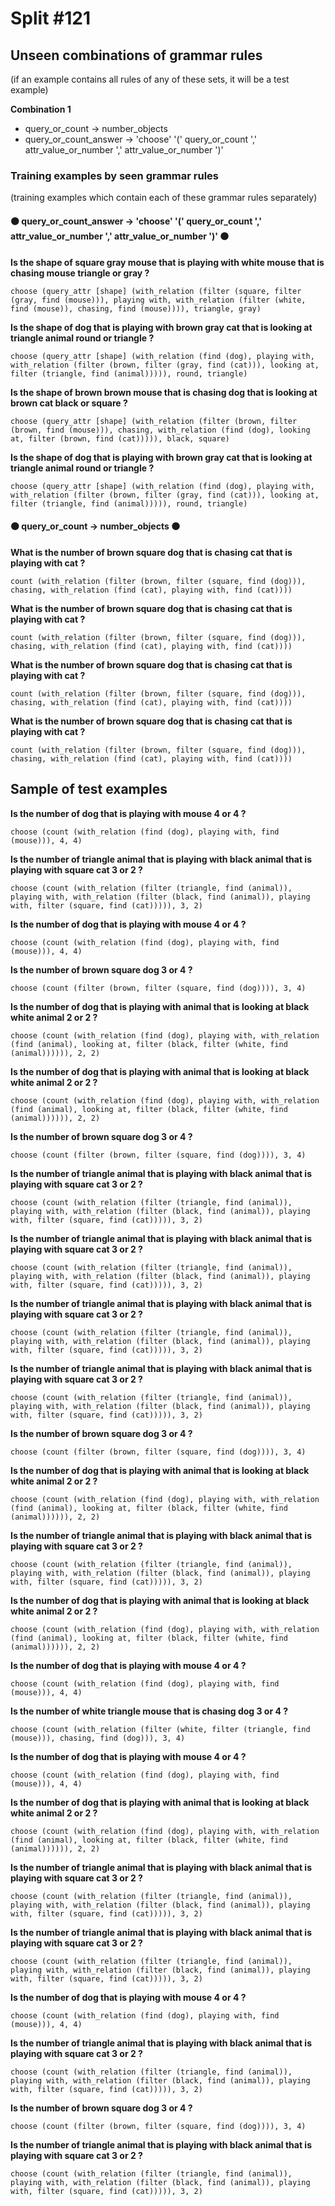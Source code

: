# Split #121
## Unseen combinations of grammar rules
(if an example contains all rules of any of these sets, it will be a test example)

**Combination 1**
* query_or_count -> number_objects
* query_or_count_answer -> 'choose' '(' query_or_count ',' attr_value_or_number ',' attr_value_or_number ')'

### Training examples by seen grammar rules
(training examples which contain each of these grammar rules separately)
#### ⚫ query_or_count_answer -> 'choose' '(' query_or_count ',' attr_value_or_number ',' attr_value_or_number ')' ⚫
**Is the shape of square gray mouse that is playing with white mouse that is chasing mouse triangle or gray ?**
 ```
choose (query_attr [shape] (with_relation (filter (square, filter (gray, find (mouse))), playing with, with_relation (filter (white, find (mouse)), chasing, find (mouse)))), triangle, gray)
```
**Is the shape of dog that is playing with brown gray cat that is looking at triangle animal round or triangle ?**
 ```
choose (query_attr [shape] (with_relation (find (dog), playing with, with_relation (filter (brown, filter (gray, find (cat))), looking at, filter (triangle, find (animal))))), round, triangle)
```
**Is the shape of brown brown mouse that is chasing dog that is looking at brown cat black or square ?**
 ```
choose (query_attr [shape] (with_relation (filter (brown, filter (brown, find (mouse))), chasing, with_relation (find (dog), looking at, filter (brown, find (cat))))), black, square)
```
**Is the shape of dog that is playing with brown gray cat that is looking at triangle animal round or triangle ?**
 ```
choose (query_attr [shape] (with_relation (find (dog), playing with, with_relation (filter (brown, filter (gray, find (cat))), looking at, filter (triangle, find (animal))))), round, triangle)
```
#### ⚫ query_or_count -> number_objects ⚫
**What is the number of brown square dog that is chasing cat that is playing with cat ?**
 ```
count (with_relation (filter (brown, filter (square, find (dog))), chasing, with_relation (find (cat), playing with, find (cat))))
```
**What is the number of brown square dog that is chasing cat that is playing with cat ?**
 ```
count (with_relation (filter (brown, filter (square, find (dog))), chasing, with_relation (find (cat), playing with, find (cat))))
```
**What is the number of brown square dog that is chasing cat that is playing with cat ?**
 ```
count (with_relation (filter (brown, filter (square, find (dog))), chasing, with_relation (find (cat), playing with, find (cat))))
```
**What is the number of brown square dog that is chasing cat that is playing with cat ?**
 ```
count (with_relation (filter (brown, filter (square, find (dog))), chasing, with_relation (find (cat), playing with, find (cat))))
```
## Sample of test examples
**Is the number of dog that is playing with mouse 4 or 4 ?**
 ```
choose (count (with_relation (find (dog), playing with, find (mouse))), 4, 4)
```
**Is the number of triangle animal that is playing with black animal that is playing with square cat 3 or 2 ?**
 ```
choose (count (with_relation (filter (triangle, find (animal)), playing with, with_relation (filter (black, find (animal)), playing with, filter (square, find (cat))))), 3, 2)
```
**Is the number of dog that is playing with mouse 4 or 4 ?**
 ```
choose (count (with_relation (find (dog), playing with, find (mouse))), 4, 4)
```
**Is the number of brown square dog 3 or 4 ?**
 ```
choose (count (filter (brown, filter (square, find (dog)))), 3, 4)
```
**Is the number of dog that is playing with animal that is looking at black white animal 2 or 2 ?**
 ```
choose (count (with_relation (find (dog), playing with, with_relation (find (animal), looking at, filter (black, filter (white, find (animal)))))), 2, 2)
```
**Is the number of dog that is playing with animal that is looking at black white animal 2 or 2 ?**
 ```
choose (count (with_relation (find (dog), playing with, with_relation (find (animal), looking at, filter (black, filter (white, find (animal)))))), 2, 2)
```
**Is the number of brown square dog 3 or 4 ?**
 ```
choose (count (filter (brown, filter (square, find (dog)))), 3, 4)
```
**Is the number of triangle animal that is playing with black animal that is playing with square cat 3 or 2 ?**
 ```
choose (count (with_relation (filter (triangle, find (animal)), playing with, with_relation (filter (black, find (animal)), playing with, filter (square, find (cat))))), 3, 2)
```
**Is the number of triangle animal that is playing with black animal that is playing with square cat 3 or 2 ?**
 ```
choose (count (with_relation (filter (triangle, find (animal)), playing with, with_relation (filter (black, find (animal)), playing with, filter (square, find (cat))))), 3, 2)
```
**Is the number of triangle animal that is playing with black animal that is playing with square cat 3 or 2 ?**
 ```
choose (count (with_relation (filter (triangle, find (animal)), playing with, with_relation (filter (black, find (animal)), playing with, filter (square, find (cat))))), 3, 2)
```
**Is the number of triangle animal that is playing with black animal that is playing with square cat 3 or 2 ?**
 ```
choose (count (with_relation (filter (triangle, find (animal)), playing with, with_relation (filter (black, find (animal)), playing with, filter (square, find (cat))))), 3, 2)
```
**Is the number of brown square dog 3 or 4 ?**
 ```
choose (count (filter (brown, filter (square, find (dog)))), 3, 4)
```
**Is the number of dog that is playing with animal that is looking at black white animal 2 or 2 ?**
 ```
choose (count (with_relation (find (dog), playing with, with_relation (find (animal), looking at, filter (black, filter (white, find (animal)))))), 2, 2)
```
**Is the number of triangle animal that is playing with black animal that is playing with square cat 3 or 2 ?**
 ```
choose (count (with_relation (filter (triangle, find (animal)), playing with, with_relation (filter (black, find (animal)), playing with, filter (square, find (cat))))), 3, 2)
```
**Is the number of dog that is playing with animal that is looking at black white animal 2 or 2 ?**
 ```
choose (count (with_relation (find (dog), playing with, with_relation (find (animal), looking at, filter (black, filter (white, find (animal)))))), 2, 2)
```
**Is the number of dog that is playing with mouse 4 or 4 ?**
 ```
choose (count (with_relation (find (dog), playing with, find (mouse))), 4, 4)
```
**Is the number of white triangle mouse that is chasing dog 3 or 4 ?**
 ```
choose (count (with_relation (filter (white, filter (triangle, find (mouse))), chasing, find (dog))), 3, 4)
```
**Is the number of dog that is playing with mouse 4 or 4 ?**
 ```
choose (count (with_relation (find (dog), playing with, find (mouse))), 4, 4)
```
**Is the number of dog that is playing with animal that is looking at black white animal 2 or 2 ?**
 ```
choose (count (with_relation (find (dog), playing with, with_relation (find (animal), looking at, filter (black, filter (white, find (animal)))))), 2, 2)
```
**Is the number of triangle animal that is playing with black animal that is playing with square cat 3 or 2 ?**
 ```
choose (count (with_relation (filter (triangle, find (animal)), playing with, with_relation (filter (black, find (animal)), playing with, filter (square, find (cat))))), 3, 2)
```
**Is the number of triangle animal that is playing with black animal that is playing with square cat 3 or 2 ?**
 ```
choose (count (with_relation (filter (triangle, find (animal)), playing with, with_relation (filter (black, find (animal)), playing with, filter (square, find (cat))))), 3, 2)
```
**Is the number of dog that is playing with mouse 4 or 4 ?**
 ```
choose (count (with_relation (find (dog), playing with, find (mouse))), 4, 4)
```
**Is the number of triangle animal that is playing with black animal that is playing with square cat 3 or 2 ?**
 ```
choose (count (with_relation (filter (triangle, find (animal)), playing with, with_relation (filter (black, find (animal)), playing with, filter (square, find (cat))))), 3, 2)
```
**Is the number of brown square dog 3 or 4 ?**
 ```
choose (count (filter (brown, filter (square, find (dog)))), 3, 4)
```
**Is the number of triangle animal that is playing with black animal that is playing with square cat 3 or 2 ?**
 ```
choose (count (with_relation (filter (triangle, find (animal)), playing with, with_relation (filter (black, find (animal)), playing with, filter (square, find (cat))))), 3, 2)
```